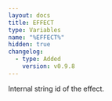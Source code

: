 ```yaml
---
layout: docs
title: EFFECT
type: Variables
name: "%EFFECT%"
hidden: true
changelog:
  - type: Added
    version: v0.9.8
---
```

Internal string id of the effect.
